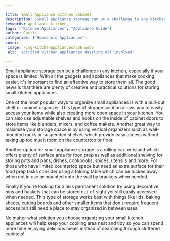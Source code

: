 ```yaml
---

title: Small Appliance Kitchen Cabinet
description: "Small appliance storage can be a challenge in any kitchen, especially if your space is limited. With all the gadgets and appliance...read now to learn more"
keywords: appliance kitchen
tags: ["Kitchen Appliances", "Appliance Guide"]
author: Curtis
categories: ["Household Appliances"]
cover: 
 image: /img/kitchenappliances/366.webp
 alt: 'spirited kitchen appliances dazzling all involved'

---
```


Small appliance storage can be a challenge in any kitchen, especially if your space is limited. With all the gadgets and appliances that make cooking easier, it's important to find an effective way to store them all. The good news is that there are plenty of creative and practical solutions for storing small kitchen appliances.

One of the most popular ways to organize small appliances is with a pull-out shelf or cabinet organizer. This type of storage solution allows you to easily access your items while also creating more open space in your kitchen. You can also use adjustable shelves and hooks on the inside of cabinet doors to store items like blenders, mixers, and coffee makers. Another great way to maximize your storage space is by using vertical organizers such as wall-mounted racks or suspended shelves which provide easy access without taking up too much room on the countertop or floor.

Another option for small appliance storage is a rolling cart or island which offers plenty of surface area for food prep as well as additional shelving for storing pots and pans, dishes, cookbooks, spices, utensils and more. For those who have limited countertop space but need an extra surface for their food prep tasks consider using a folding table which can be tucked away when not in use or mounted onto the wall by brackets when needed. 

Finally if you're looking for a less permanent solution try using decorative bins and baskets that can be stored out-of-sight yet still easily accessed when needed. This type of storage works best with things like lids, baking sheets, cutting boards and other smaller items that don't require frequent access but still need a place to stay organized in between uses. 

No matter what solution you choose organizing your small kitchen appliances will help keep your cooking area neat and tidy so you can spend more time enjoying delicious meals instead of searching through cluttered cabinets!

